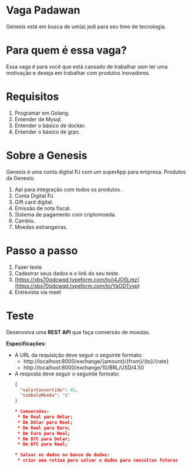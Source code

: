 # Vaga Padawan

Genesis está em busca de um(a) jedi para seu time de tecnologia.

# Para quem é essa vaga?

Essa vaga é para você que está cansado de trabalhar sem ter uma motivação e deseja em trabalhar com produtos inovadores.

# Requisitos


1. Programar em Golang.
2. Entender de Mysql.
3. Entender o básico de docker.
4. Entender o básico de grpc.

 

# Sobre a Genesis

Genesis é uma conta digital PJ com um superApp para empresa.
Produtos da Genesis:

1. Api para integração com todos os produtos .
2. Conta Digital PJ.
3. Gift  card digital.
4. Emissão de nota fiscal.
5. Sistema de pagamento com criptomoeda.
6. Cambio.
7. Moedas estrangeiras.


# Passo a passo

1. Fazer teste
2.  Cadastrar seus dados e o link do seu teste.
3.  [https://xbs70gdcwqd.typeform.com/to/j4JO5Lmz](https://xbs70gdcwqd.typeform.com/to/YaODTyyp)
4. Entrevista via meet


# Teste

Desenvolva uma **REST API** que faça conversão de moedas.

**Especifícações**:

* A URL da requisição deve seguir o seguinte formato:
    * http://localhost:8000/exchange/{amount}/{from}/{to}/{rate}
    * http://localhost:8000/exchange/10/BRL/USD/4.50
* A resposta deve seguir o seguinte formato:
   ```json
   {
     "valorConvertido": 45,
     "simboloMoeda": "$"
   }
   
   * Conversões:
    * De Real para Dólar;
    * De Dólar para Real;
    * De Real para Euro;
    * De Euro para Real;
    * De BTC para Dolar;
    * De BTC para Real;
   
   * Salvar os dados no banco de dados:
    * criar uma rotina para salvar o dados para consultas futuras

   ```
